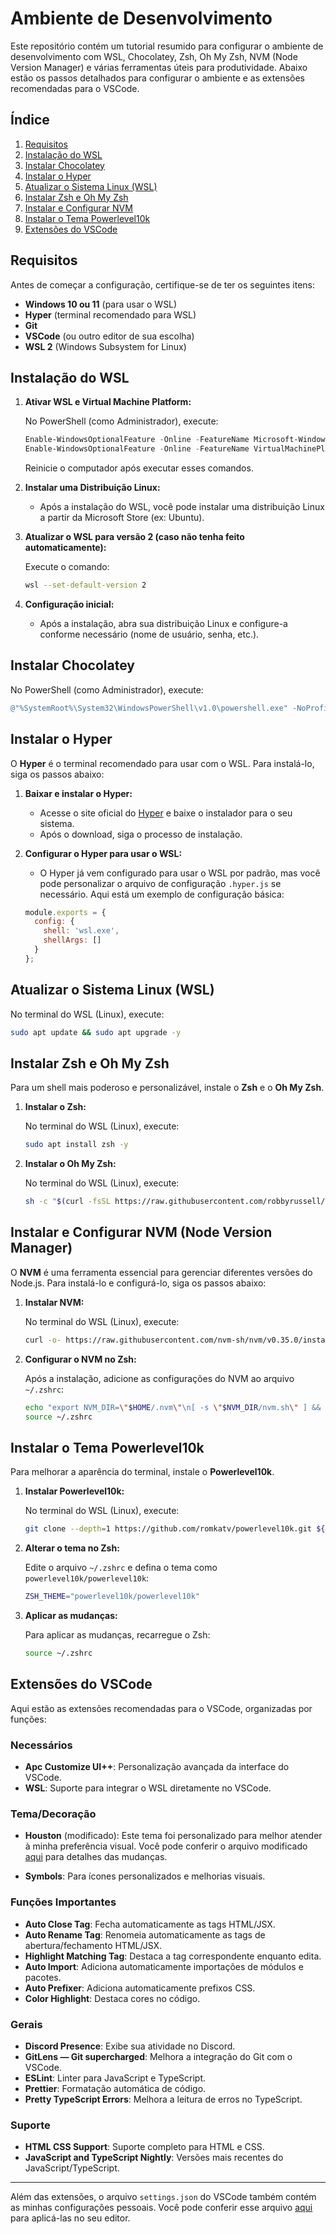 # Ambiente de Desenvolvimento

Este repositório contém um tutorial resumido para configurar o ambiente de desenvolvimento com WSL, Chocolatey, Zsh, Oh My Zsh, NVM (Node Version Manager) e várias ferramentas úteis para produtividade. Abaixo estão os passos detalhados para configurar o ambiente e as extensões recomendadas para o VSCode.

## Índice

1. [Requisitos](#requisitos)
2. [Instalação do WSL](#instalação-do-wsl)
3. [Instalar Chocolatey](#instalar-chocolatey)
4. [Instalar o Hyper](#instalar-o-hyper)
5. [Atualizar o Sistema Linux (WSL)](#atualizar-o-sistema-linux-wsl)
6. [Instalar Zsh e Oh My Zsh](#instalar-zsh-e-oh-my-zsh)
7. [Instalar e Configurar NVM](#instalar-e-configurar-nvm-node-version-manager)
8. [Instalar o Tema Powerlevel10k](#instalar-o-tema-powerlevel10k)
9. [Extensões do VSCode](#extensões-do-vscode)

## Requisitos

Antes de começar a configuração, certifique-se de ter os seguintes itens:

- **Windows 10 ou 11** (para usar o WSL)
- **Hyper** (terminal recomendado para WSL)
- **Git**
- **VSCode** (ou outro editor de sua escolha)
- **WSL 2** (Windows Subsystem for Linux)

## Instalação do WSL

1. **Ativar WSL e Virtual Machine Platform:**

    No PowerShell (como Administrador), execute:

    ```powershell
    Enable-WindowsOptionalFeature -Online -FeatureName Microsoft-Windows-Subsystem-Linux
    Enable-WindowsOptionalFeature -Online -FeatureName VirtualMachinePlatform
    ```

    Reinicie o computador após executar esses comandos.

2. **Instalar uma Distribuição Linux:**

    - Após a instalação do WSL, você pode instalar uma distribuição Linux a partir da Microsoft Store (ex: Ubuntu).

3. **Atualizar o WSL para versão 2 (caso não tenha feito automaticamente):**

    Execute o comando:

    ```bash
    wsl --set-default-version 2
    ```

4. **Configuração inicial:**

    - Após a instalação, abra sua distribuição Linux e configure-a conforme necessário (nome de usuário, senha, etc.).

## Instalar Chocolatey

No PowerShell (como Administrador), execute:

```powershell
@"%SystemRoot%\System32\WindowsPowerShell\v1.0\powershell.exe" -NoProfile -InputFormat None -ExecutionPolicy Bypass -Command "iex ((New-Object System.Net.WebClient).DownloadString('https://chocolatey.org/install.ps1'))" && SET "PATH=%PATH%;%ALLUSERSPROFILE%\chocolatey\bin"
```

## Instalar o Hyper

O **Hyper** é o terminal recomendado para usar com o WSL. Para instalá-lo, siga os passos abaixo:

1. **Baixar e instalar o Hyper:**

    - Acesse o site oficial do [Hyper](https://hyper.is/) e baixe o instalador para o seu sistema.
    - Após o download, siga o processo de instalação.

2. **Configurar o Hyper para usar o WSL:**

    - O Hyper já vem configurado para usar o WSL por padrão, mas você pode personalizar o arquivo de configuração `.hyper.js` se necessário. Aqui está um exemplo de configuração básica:

    ```javascript
    module.exports = {
      config: {
        shell: 'wsl.exe',
        shellArgs: []
      }
    };
    ```

## Atualizar o Sistema Linux (WSL)

No terminal do WSL (Linux), execute:

```bash
sudo apt update && sudo apt upgrade -y
```

## Instalar Zsh e Oh My Zsh

Para um shell mais poderoso e personalizável, instale o **Zsh** e o **Oh My Zsh**.

1. **Instalar o Zsh:**

    No terminal do WSL (Linux), execute:

    ```bash
    sudo apt install zsh -y
    ```

2. **Instalar o Oh My Zsh:**

    No terminal do WSL (Linux), execute:

    ```bash
    sh -c "$(curl -fsSL https://raw.githubusercontent.com/robbyrussell/oh-my-zsh/master/tools/install.sh)"
    ```

## Instalar e Configurar NVM (Node Version Manager)

O **NVM** é uma ferramenta essencial para gerenciar diferentes versões do Node.js. Para instalá-lo e configurá-lo, siga os passos abaixo:

1. **Instalar NVM:**

    No terminal do WSL (Linux), execute:

    ```bash
    curl -o- https://raw.githubusercontent.com/nvm-sh/nvm/v0.35.0/install.sh | bash
    ```

2. **Configurar o NVM no Zsh:**

    Após a instalação, adicione as configurações do NVM ao arquivo `~/.zshrc`:

    ```bash
    echo "export NVM_DIR=\"$HOME/.nvm\"\n[ -s \"$NVM_DIR/nvm.sh\" ] && . \"$NVM_DIR/nvm.sh\"\n[ -s \"$NVM_DIR/bash_completion\" ] && . \"$NVM_DIR/bash_completion\"" >> ~/.zshrc
    source ~/.zshrc
    ```

## Instalar o Tema Powerlevel10k

Para melhorar a aparência do terminal, instale o **Powerlevel10k**.

1. **Instalar Powerlevel10k:**

    No terminal do WSL (Linux), execute:

    ```bash
    git clone --depth=1 https://github.com/romkatv/powerlevel10k.git ${ZSH_CUSTOM:-$HOME/.oh-my-zsh/custom}/themes/powerlevel10k
    ```

2. **Alterar o tema no Zsh:**

    Edite o arquivo `~/.zshrc` e defina o tema como `powerlevel10k/powerlevel10k`:

    ```bash
    ZSH_THEME="powerlevel10k/powerlevel10k"
    ```

3. **Aplicar as mudanças:**

    Para aplicar as mudanças, recarregue o Zsh:

    ```bash
    source ~/.zshrc
    ```

## Extensões do VSCode

Aqui estão as extensões recomendadas para o VSCode, organizadas por funções:

### Necessários

- **Apc Customize UI++**: Personalização avançada da interface do VSCode.
- **WSL**: Suporte para integrar o WSL diretamente no VSCode.

### Tema/Decoração

- **Houston** (modificado): Este tema foi personalizado para melhor atender à minha preferência visual. Você pode conferir o arquivo modificado [aqui](https://github.com/Leugz/Setup/blob/main/houston.json) para detalhes das mudanças.

- **Symbols**: Para ícones personalizados e melhorias visuais.

### Funções Importantes

- **Auto Close Tag**: Fecha automaticamente as tags HTML/JSX.
- **Auto Rename Tag**: Renomeia automaticamente as tags de abertura/fechamento HTML/JSX.
- **Highlight Matching Tag**: Destaca a tag correspondente enquanto edita.
- **Auto Import**: Adiciona automaticamente importações de módulos e pacotes.
- **Auto Prefixer**: Adiciona automaticamente prefixos CSS.
- **Color Highlight**: Destaca cores no código.

### Gerais

- **Discord Presence**: Exibe sua atividade no Discord.
- **GitLens — Git supercharged**: Melhora a integração do Git com o VSCode.
- **ESLint**: Linter para JavaScript e TypeScript.
- **Prettier**: Formatação automática de código.
- **Pretty TypeScript Errors**: Melhora a leitura de erros no TypeScript.

### Suporte

- **HTML CSS Support**: Suporte completo para HTML e CSS.
- **JavaScript and TypeScript Nightly**: Versões mais recentes do JavaScript/TypeScript.

---

Além das extensões, o arquivo `settings.json` do VSCode também contém as minhas configurações pessoais. Você pode conferir esse arquivo [aqui](https://github.com/Leugz/Setup/blob/main/settings.json) para aplicá-las no seu editor.
